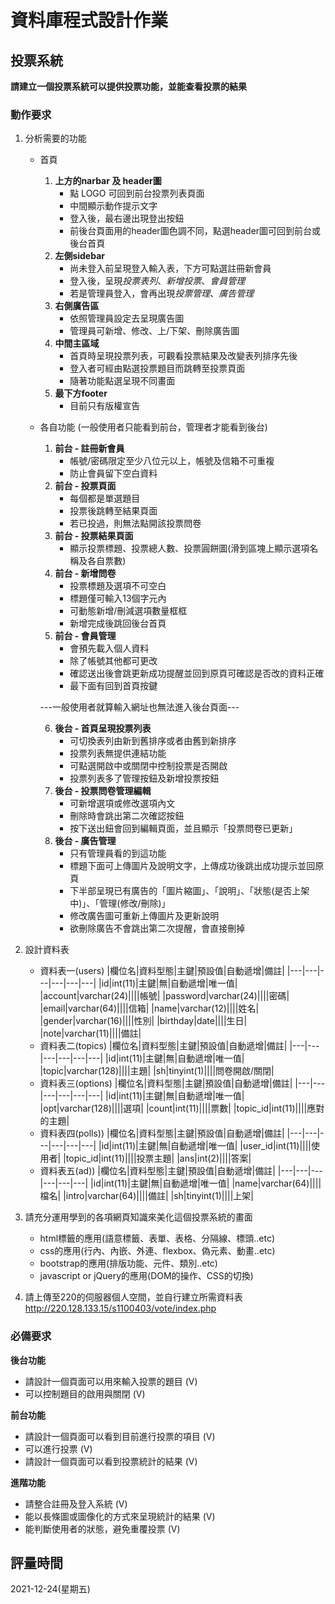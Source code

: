 # 資料庫程式設計作業

## 投票系統
**請建立一個投票系統可以提供投票功能，並能查看投票的結果**

### 動作要求
1. 分析需要的功能
    * 首頁
        1. **上方的narbar 及 header圖**
            * 點 LOGO 可回到前台投票列表頁面
            * 中間顯示動作提示文字
            * 登入後，最右邊出現登出按鈕
            * 前後台頁面用的header圖色調不同，點選header圖可回到前台或後台首頁
        2. **左側sidebar**
            * 尚未登入前呈現登入輸入表，下方可點選註冊新會員
            * 登入後，呈現*投票表列*、*新增投票*、*會員管理*
            * 若是管理員登入，會再出現*投票管理*、*廣告管理*
        3. **右側廣告區**
            * 依照管理員設定去呈現廣告圖
            * 管理員可新增、修改、上/下架、刪除廣告圖
        4. **中間主區域**
            * 首頁時呈現投票列表，可觀看投票結果及改變表列排序先後
            * 登入者可經由點選投票題目而跳轉至投票頁面
            * 隨著功能點選呈現不同畫面
        5. **最下方footer**
            * 目前只有版權宣告

    * 各自功能 (一般使用者只能看到前台，管理者才能看到後台)
        1. **前台 - 註冊新會員**
            * 帳號/密碼限定至少八位元以上，帳號及信箱不可重複
            * 防止會員留下空白資料
        2. **前台 - 投票頁面**
            * 每個都是單選題目
            * 投票後跳轉至結果頁面
            * 若已投過，則無法點開該投票問卷
        3. **前台 - 投票結果頁面**
            * 顯示投票標題、投票總人數、投票圓餅圖(滑到區塊上顯示選項名稱及各自票數)
        4. **前台 - 新增問卷**
            * 投票標題及選項不可空白
            * 標題僅可輸入13個字元內
            * 可動態新增/刪減選項數量框框
            * 新增完成後跳回後台首頁
        5. **前台 - 會員管理**
            * 會預先載入個人資料
            * 除了帳號其他都可更改
            * 確認送出後會跳更新成功提醒並回到原頁可確認是否改的資料正確
            * 最下面有回到首頁按鍵

        ---一般使用者就算輸入網址也無法進入後台頁面---
        
        6. **後台 - 首頁呈現投票列表**
            * 可切換表列由新到舊排序或者由舊到新排序
            * 投票列表無提供連結功能
            * 可點選開啟中或關閉中控制投票是否開啟
            * 投票列表多了管理按鈕及新增投票按鈕
        7. **後台 - 投票問卷管理編輯**
            * 可新增選項或修改選項內文
            * 刪除時會跳出第二次確認按鈕
            * 按下送出鈕會回到編輯頁面，並且顯示「投票問卷已更新」
        8. **後台 - 廣告管理**
            * 只有管理員看的到這功能
            * 標題下面可上傳圖片及說明文字，上傳成功後跳出成功提示並回原頁
            * 下半部呈現已有廣告的「圖片縮圖」、「說明」、「狀態(是否上架中)」、「管理(修改/刪除)」
            * 修改廣告圖可重新上傳圖片及更新說明
            * 欲刪除廣告不會跳出第二次提醒，會直接刪掉
            
2. 設計資料表
    * 資料表一(users)
        |欄位名|資料型態|主鍵|預設值|自動遞增|備註|
        |---|---|---|---|---|---|
        |id|int(11)|主鍵|無|自動遞增|唯一值|
        |account|varchar(24)||||帳號|
        |password|varchar(24)||||密碼|
        |email|varchar(64)||||信箱|
        |name|varchar(12)||||姓名|
        |gender|varchar(16)||||性別|
        |birthday|date||||生日|
        |note|varchar(11)||||備註|
    * 資料表二(topics)
        |欄位名|資料型態|主鍵|預設值|自動遞增|備註|
        |---|---|---|---|---|---|
        |id|int(11)|主鍵|無|自動遞增|唯一值|
        |topic|varchar(128)||||主題|
        |sh|tinyint(1)||||問卷開啟/關閉|
    * 資料表三(options)
        |欄位名|資料型態|主鍵|預設值|自動遞增|備註|
        |---|---|---|---|---|---|
        |id|int(11)|主鍵|無|自動遞增|唯一值|
        |opt|varchar(128)||||選項|
        |count|int(11)||||票數|
        |topic_id|int(11)||||應對的主題|
    * 資料表四(polls))
        |欄位名|資料型態|主鍵|預設值|自動遞增|備註|
        |---|---|---|---|---|---|
        |id|int(11)|主鍵|無|自動遞增|唯一值|
        |user_id|int(11)||||使用者|
        |topic_id|int(11)||||投票主題|
        |ans|int(2)||||答案|
    * 資料表五(ad))
        |欄位名|資料型態|主鍵|預設值|自動遞增|備註|
        |---|---|---|---|---|---|
        |id|int(11)|主鍵|無|自動遞增|唯一值|
        |name|varchar(64)||||檔名|
        |intro|varchar(64)||||備註|
        |sh|tinyint(1)||||上架|
    
3. 請充分運用學到的各項網頁知識來美化這個投票系統的畫面
    * html標籤的應用(語意標籤、表單、表格、分隔線、標頭..etc)
    * css的應用(行內、內嵌、外連、flexbox、偽元素、動畫..etc)
    * bootstrap的應用(排版功能、元件、類別..etc)
    * javascript or jQuery的應用(DOM的操作、CSS的切換)

4. 請上傳至220的伺服器個人空間，並自行建立所需資料表 
     http://220.128.133.15/s1100403/vote/index.php


### 必備要求
**後台功能**
* 請設計一個頁面可以用來輸入投票的題目 (V)
* 可以控制題目的啟用與關閉 (V)

**前台功能**
* 請設計一個頁面可以看到目前進行投票的項目 (V)
* 可以進行投票 (V)
* 請設計一個頁面可以看到投票統計的結果 (V)

**進階功能**
* 請整合註冊及登入系統 (V)
* 能以長條圖或圖像化的方式來呈現統計的結果 (V)
* 能判斷使用者的狀態，避免重覆投票 (V)

## 評量時間
2021-12-24(星期五)